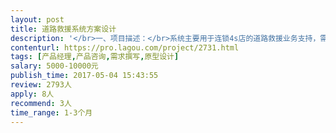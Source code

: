 ```yaml
---                
layout: post       
title: 道路救援系统方案设计           
description: '</br>一、项目描述：</br>系统主要用于连锁4s店的道路救援业务支持，需要产品经理设计整个系统的方案，规划各个子系统构成，以及各个子系统的具体功能。在需</br></br>求分析，以及交互细节上提出读到的见解。同时在核心业务点上提出人工智能，机器学习的优化方案。</br></br>二、主要功能点：</br>电话接单，派单，服务全程跟踪，用户回访，服务费用结算。救援服务商家的申请，审核，费用结算。派单的算法优化，救援车辆实时定位</br></br>信息优化，运营数据BI等</br></br></br>三、人员要求：</br>1、有道路救援，车联网等相关平台产品设计经验，熟悉道路救援的业务流程以及业务痛点。</br>2，熟悉mindmanager，axure等需求，流程分析工具。</br>3，有人工智能，机器学习，优化实时方案经验优先。</br>4，有解决方案竞标经验优先，有项目管理经验优先。</br>5，良好的沟通能力和契约精神。</br>6，有充足，稳定时间保证进度。</br></br>四 参考项目：</br>http://www.auto-sos.net/</br>http://www.yilutong.com/</br>'     
contenturl: https://pro.lagou.com/project/2731.html      
tags: [产品经理,产品咨询,需求撰写,原型设计]            
salary: 5000-10000元          
publish_time: 2017-05-04 15:43:55         
review: 2793人                   
apply: 8人                   
recommend: 3人                   
time_range: 1-3个月              
---                 
```

